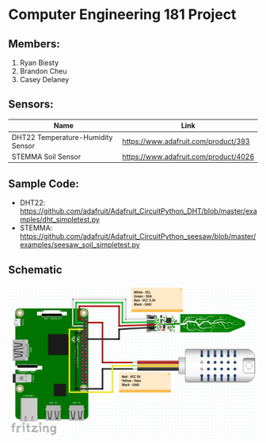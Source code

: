 # Computer Engineering 181 Project
##  Members:
1. Ryan Biesty
2. Brandon Cheu
3. Casey Delaney

## Sensors:
Name   | Link
------ | -------------------------------------
DHT22 Temperature-Humidity Sensor | https://www.adafruit.com/product/393
STEMMA Soil Sensor | https://www.adafruit.com/product/4026

## Sample Code:
* DHT22: https://github.com/adafruit/Adafruit_CircuitPython_DHT/blob/master/examples/dht_simpletest.py
* STEMMA: https://github.com/adafruit/Adafruit_CircuitPython_seesaw/blob/master/examples/seesaw_soil_simpletest.py

## Schematic
![Figure](./Resources/Project_Schematic.png)


